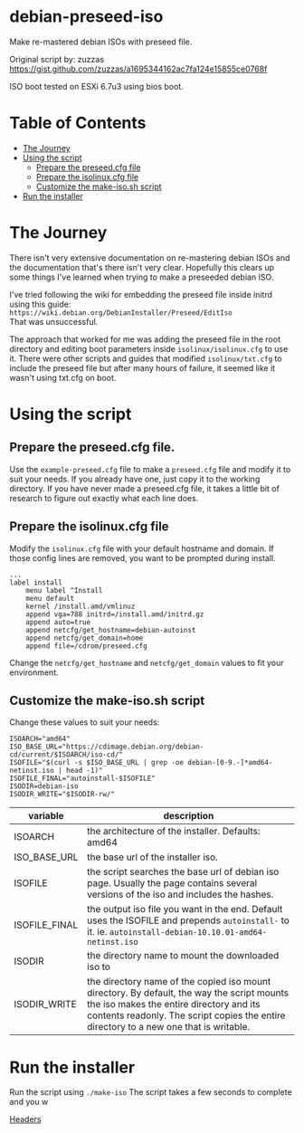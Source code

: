 # debian-preseed-iso
Make re-mastered debian ISOs with preseed file.

Original script by: zuzzas \
https://gist.github.com/zuzzas/a1695344162ac7fa124e15855ce0768f

ISO boot tested on ESXi 6.7u3 using bios boot.

# Table of Contents
* [The Journey](#the-journey)
* [Using the script](#using-the-script)
    * [Prepare the preseed.cfg file](#prepare-the-preseedcfg-file)
    * [Prepare the isolinux.cfg file](#prepare-the-isolinuxcfg-file)
    * [Customize the make-iso.sh script](#customize-the-make-isosh-script)
* [Run the installer](#run-the-installer)

# The Journey
There isn't very extensive documentation on re-mastering debian ISOs and the documentation that's there isn't very clear. Hopefully this clears up some things I've learned when trying to make a preseeded debian ISO.

I've tried following the wiki for embedding the preseed file inside initrd using this guide: `https://wiki.debian.org/DebianInstaller/Preseed/EditIso`\
That was unsuccessful.

The approach that worked for me was adding the preseed file in the root directory and editing boot parameters inside `isolinux/isolinux.cfg` to use it.
There were other scripts and guides that modified `isolinux/txt.cfg` to include the preseed file but after many hours of failure, it seemed like it wasn't using txt.cfg on boot.

# Using the script
## Prepare the preseed.cfg file.
Use the `example-preseed.cfg` file to make a `preseed.cfg` file and modify it to suit your needs. If you already have one, just copy it to the working directory. If you have never made a preseed.cfg file, it takes a little bit of research to figure out exactly what each line does.

## Prepare the isolinux.cfg file
Modify the `isolinux.cfg` file with your default hostname and domain. If those config lines are removed, you want to be prompted during install.
```
...
label install
    menu label ^Install
    menu default
    kernel /install.amd/vmlinuz
    append vga=788 initrd=/install.amd/initrd.gz
    append auto=true
    append netcfg/get_hostname=debian-autoinst
    append netcfg/get_domain=home
    append file=/cdrom/preseed.cfg
```
Change the `netcfg/get_hostname` and `netcfg/get_domain` values to fit your environment.

## Customize the make-iso.sh script
Change these values to suit your needs:
```
ISOARCH="amd64"
ISO_BASE_URL="https://cdimage.debian.org/debian-cd/current/$ISOARCH/iso-cd/"
ISOFILE="$(curl -s $ISO_BASE_URL | grep -oe debian-[0-9.-]*amd64-netinst.iso | head -1)"
ISOFILE_FINAL="autoinstall-$ISOFILE"
ISODIR=debian-iso
ISODIR_WRITE="$ISODIR-rw/"
```
| variable | description |
| --- | --- |
| ISOARCH | the architecture of the installer. Defaults: amd64
| ISO_BASE_URL | the base url of the installer iso. 
| ISOFILE | the script searches the base url of debian iso page. Usually the page contains several versions of the iso and includes the hashes.
| ISOFILE_FINAL | the output iso file you want in the end. Default uses the ISOFILE and prepends `autoinstall-` to it. ie. `autoinstall-debian-10.10.01-amd64-netinst.iso`
| ISODIR | the directory name to mount the downloaded iso to
| ISODIR_WRITE | the directory name of the copied iso mount directory. By default, the way the script mounts the iso makes the entire directory and its contents readonly. The script copies the entire directory to a new one that is writable.

# Run the installer
Run the script using 
```./make-iso```
The script takes a few seconds to complete and you w


[Headers](#the-journey)
